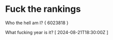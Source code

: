# Fuck the rankings

Who the hell am I?
{ 6023818 }

What fucking year is it?
[ 2024-08-21T18:30:00Z ]

